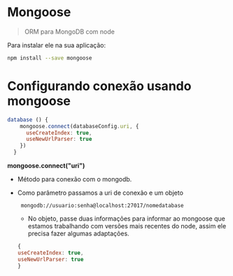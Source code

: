 # Mongoose

> ORM para MongoDB com node

Para instalar ele na sua aplicação:

```bash
npm install --save mongoose
```

# Configurando conexão usando mongoose

```js
database () {
    mongoose.connect(databaseConfig.uri, {
      useCreateIndex: true,
      useNewUrlParser: true
    })
  }
```

**mongoose.connect("uri")**

- Método para conexão com o mongodb.
- Como parâmetro passamos a uri de conexão e um objeto

  ```
   mongodb://usuario:senha@localhost:27017/nomedatabase
  ```

  - No objeto, passe duas informações para informar ao mongoose que estamos trabalhando com versões mais recentes do node, assim ele precisa fazer algumas adaptações.

  ```js
  {
  useCreateIndex: true,
  useNewUrlParser: true
  }
  ```
